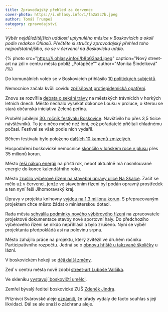 ```yaml
---
title: Zpravodajský přehled za červenec
cover-photo: https://i.ohlasy.info/i/fa2a5c7b.jpeg
author: Tomáš Trumpeš
category: zpravodajství
---
```


*Výběr nejdůležitějších událostí uplynulého měsíce v Boskovicích a okolí podle redakce Ohlasů. Přečtěte si stručný zpravodajský přehled toho nejpodstatnějšího, co se v červenci na Boskovicku událo.*

{% photo src="https://i.ohlasy.info/i/b8b63aad.jpeg" caption="Nový street-art na zdi v centru města poblíž „Potápěče“" author="Monika Šindelková" /%}

Do komunálních voleb se v Boskovicích přihlásilo [10 politických subjektů](https://ohlasy.info/clanky/2022/07/deset-kandidatek.html).

Nemocnice začala kvůli covidu [zpřísňovat protiepidemická opatření](https://www.nembce.cz/aktuality/161-aktualni-epidemiologicka-opatreni).

Znovu se rozvířila [debata o sekání trávy](https://ohlasy.info/clanky/2022/07/zelena-perina-sece.html) na městských trávnících v horkých letních dnech. Město nechalo vysekat dokonce Louku v proluce, o kterou se stará občanská íniciativa Zelená peřina.

Proběhl jubilejní [30\. ročník festivalu Boskovice](https://www.facebook.com/media/set/?set=a.707566466984290&type=3). Navštívilo ho přes 3,5 tisíce návštěvníků. To je o něco méně než loni, což pořadatelé přičítali chladnému počasí. Festival se však podle nich vydařil.

Během festivalu bylo položeno [dalších 10 kamenů zmizelých](https://boskovice.cz/v-boskovicich-bylo-polozeno-dalsich-deset-kamenu-zmizelych/d-44521).

Hospodaření boskovické nemocnice [skončilo v loňském roce v plusu](https://ohlasy.info/clanky/2022/07/z-radnice.html) přes 35 milionů korun.

Město [řeší nákup energií](https://ohlasy.info/clanky/2022/07/z-radnice.html) na příští rok, neboť aktuálně má nasmlouvané energie do konce kalendářního roku.

Město [zrušilo výběrové řízení na stavební úpravy ulice Na Skalce](https://ohlasy.info/clanky/2022/07/z-radnice.html). Začít se mělo už v červenci, jenže ve stavebním řízení byl podán opravný prostředek a ten nyní řeší Jihomoravský kraj.

Úpravy v projektu knihovny [vyjdou na 1,3 milionu korun](https://ohlasy.info/clanky/2022/07/z-radnice.html). S přepracovaným projektem chce město žádat o ministerskou dotaci.

Rada města [schválila podmínky nového výběrového řízení](https://ohlasy.info/clanky/2022/07/z-radnice.html) na zpracovatele projektové dokumentace stavby nové sportovní haly. Do předchozího výběrového řízení se nikdo nepřihlásil a bylo zrušeno. Nyní se výběr projektanta předpokládá asi na polovinu srpna.

Město zahájilo práce na projektu, který zvítězil ve druhém ročníku Participativního rozpočtu. Jedná se o [obnovu hřiště u takzvané školičky](https://boskovice.cz/zacala-realizace-projektu-paro/d-44540) u lázní.

V boskovickém hokeji se [dějí další změny](http://www.regionpress.cz/Velky-tresk-v-boskovickem-hokeji-Minervu-strida-HC-Boskovice-id-26951.aspx).

Zeď v centru města nově zdobí [street-art Luboše Valčika](https://boskovice.cz/nove-graffiti-vylepsilo-zed-v-centru-mesta/d-44531).

Ve skleníku [vystavují boskovičtí umělci](https://boskovice.cz/boskovicti-umelci-vystavuji-ve-skleniku/d-44593).

Zemřel bývalý ředitel boskovické ZUŠ [Zdeněk Jindra](https://ohlasy.info/clanky/2022/07/vzpominky-do-nebe.html).

Příznivci Svárovské aleje [oznámili](https://www.facebook.com/permalink.php?story_fbid=pfbid02dgjMh3gfKwDzQ98AFBEh8VG4eexeWSUGNLZLix3eHfKcEwjVgSoPVMNUCZAdZHTgl&id=102295271981276), že úřady vydaly de facto souhlas s její likvidací. Dál se ale snaží o záchranu aleje.
